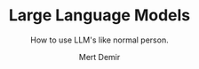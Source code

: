 ---
title: Large Language Models
subtitle: How to use LLM's like normal person.
author: Mert Demir
author-url: "https://mertdemir.org"
lang: en
thumbnail: /doc/img/
thumbnail-text: Large Language Models
thumbnail-css: "outline"
status: published
importance: 4
confidence: likely
css-extension: dropcaps-kanzlei
toc-title: Contents
category: Artificial Intelligence
---